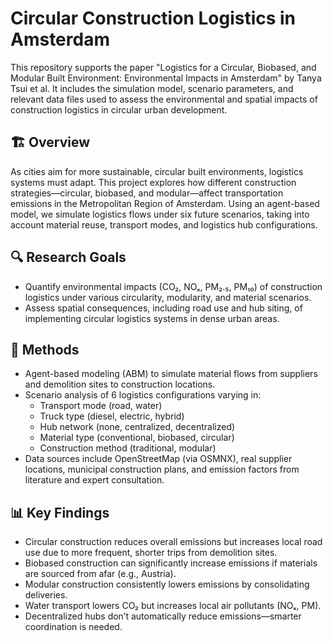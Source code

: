 # Circular Construction Logistics in Amsterdam
This repository supports the paper "Logistics for a Circular, Biobased, and Modular Built Environment: Environmental Impacts in Amsterdam" by Tanya Tsui et al. It includes the simulation model, scenario parameters, and relevant data files used to assess the environmental and spatial impacts of construction logistics in circular urban development.

## 🏗️ Overview
As cities aim for more sustainable, circular built environments, logistics systems must adapt. This project explores how different construction strategies—circular, biobased, and modular—affect transportation emissions in the Metropolitan Region of Amsterdam. Using an agent-based model, we simulate logistics flows under six future scenarios, taking into account material reuse, transport modes, and logistics hub configurations.

## 🔍 Research Goals
- Quantify environmental impacts (CO₂, NOₓ, PM₂.₅, PM₁₀) of construction logistics under various circularity, modularity, and material scenarios.
- Assess spatial consequences, including road use and hub siting, of implementing circular logistics systems in dense urban areas.

## 🧠 Methods
- Agent-based modeling (ABM) to simulate material flows from suppliers and demolition sites to construction locations.
- Scenario analysis of 6 logistics configurations varying in:
  - Transport mode (road, water)
  - Truck type (diesel, electric, hybrid)
  - Hub network (none, centralized, decentralized)
  - Material type (conventional, biobased, circular)
  - Construction method (traditional, modular)
- Data sources include OpenStreetMap (via OSMNX), real supplier locations, municipal construction plans, and emission factors from literature and expert consultation.

## 📊 Key Findings
- Circular construction reduces overall emissions but increases local road use due to more frequent, shorter trips from demolition sites.
- Biobased construction can significantly increase emissions if materials are sourced from afar (e.g., Austria).
- Modular construction consistently lowers emissions by consolidating deliveries.
- Water transport lowers CO₂ but increases local air pollutants (NOₓ, PM).
- Decentralized hubs don’t automatically reduce emissions—smarter coordination is needed.
